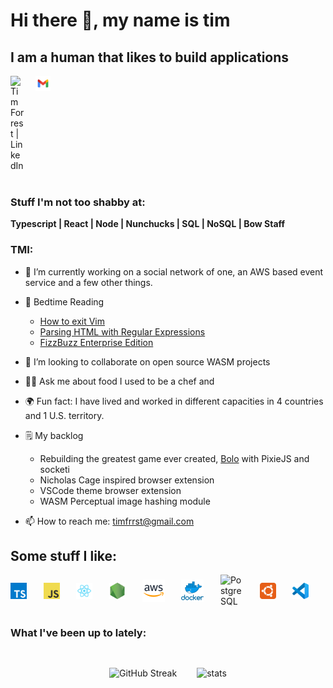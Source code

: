 
<!-- markdownlint-disable-file -->
<!-- markdownlint-disable-next-line -->

# Hi there 👋, my name is tim

## I am a human that likes to build applications
<div style="display:flex;">
<div style="margin-right:1rem;">
<a href="https://www.linkedin.com/in/timfrrst/">
  <img align="left" alt="Tim Forrest | LinkedIn" width="24px" src="https://raw.githubusercontent.com/peterthehan/peterthehan/master/assets/linkedin.svg" />
  </a>
</div>
<!-- email icon -->
<div>
<a href="mailto:timfrrst@gmail.com">
  <img align="left" alt="Tim Forrest | LinkedIn" width="24px" src="https://raw.githubusercontent.com/edent/SuperTinyIcons/master/images/svg/gmail.svg" />
</a>
</div>
<!-- website logo -->
  
</div>
<br/>

### Stuff I'm not too shabby at:
 **Typescript | React | Node | Nunchucks | SQL | NoSQL | Bow Staff**


### TMI:
- 🔭 I’m currently working on a social network of one, an AWS based event service and a few other things.

- 🛌 Bedtime Reading
    - [How to exit Vim](https://github.com/hakluke/how-to-exit-vim)
    - [Parsing HTML with Regular Expressions](https://stackoverflow.com/questions/1732348/regex-match-open-tags-except-xhtml-self-contained-tags/1732454#1732454)
    - [FizzBuzz Enterprise Edition](https://github.com/EnterpriseQualityCoding/FizzBuzzEnterpriseEdition)
- 👯 I’m looking to collaborate on open source WASM projects
- 👩‍🍳 Ask me about food I used to be a chef and
- 🌍️ Fun fact: I have lived and worked in different capacities in 4 countries and 1 U.S. territory.
- 🗒️ My backlog
    - Rebuilding the greatest game ever created, [Bolo](<https://en.wikipedia.org/wiki/Bolo_(1982_video_game>) with PixieJS and socketi
    - Nicholas Cage inspired browser extension
    - VSCode theme browser extension
    - WASM Perceptual image hashing module
- 📫 How to reach me: timfrrst@gmail.com

<div style="margin-top:1rem;">
</div>

## Some stuff I like:

<div style="display:flex;align-items:center;justify-content:space-between;margin-bottom:2rem;">


<img align="left" alt="TypeScript" width="26px" src="https://raw.githubusercontent.com/github/explore/master/topics/typescript/typescript.png" />
<img align="left" alt="JavaScript" width="26px" src="https://raw.githubusercontent.com/github/explore/master/topics/javascript/javascript.png" />
<img align="left" alt="React" width="26px" src="https://raw.githubusercontent.com/github/explore/master/topics/react/react.png" />
<img align="left" alt="Nodejs" width="26px" src="https://raw.githubusercontent.com/github/explore/master/topics/nodejs/nodejs.png" />
<img align="left" alt="AWS" width="36px" src="https://raw.githubusercontent.com/github/explore/master/topics/aws/aws.png" />
<img align="left" alt="Docker" width="36px" src="https://raw.githubusercontent.com/github/explore/master/topics/docker/docker.png" />
<img align="left" alt="PostgreSQL" width="36px" src="https://raw.githubusercontent.com/yurijserrano/Github-Profile-Readme-Logos/master/databases/postgresql.svg" />
<img align="left" alt="Ubuntu" width="26px" src="https://raw.githubusercontent.com/edent/SuperTinyIcons/master/images/svg/ubuntu.svg" />
<img align="left" alt="Visual Studio Code" width="26px" src="https://raw.githubusercontent.com/github/explore/master/topics/visual-studio-code/visual-studio-code.png" />
</br>
</div>

### What I've been up to lately:

<div style="display:flex;align-items:flex-end;justify-content:center;margin-top:2rem;">

<div style="margin-right:1rem;">


![GitHub Streak](https://streak-stats.demolab.com?user=timoshishi&theme=dark)

</div>

<div style="margin-left:1rem;">


![stats](https://github-readme-stats.vercel.app/api/top-langs/?username=timoshishi&theme=dark&layout=compact&hide=html&show_icons=true)

</div>

</div>

